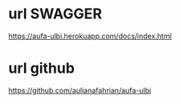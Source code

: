 # url SWAGGER
https://aufa-ulbi.herokuapp.com/docs/index.html


# url github
https://github.com/aulianafahrian/aufa-ulbi